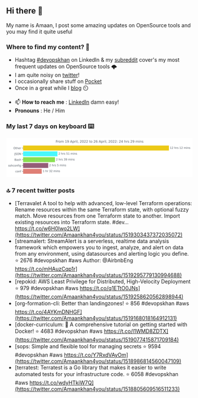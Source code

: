 <!--- [![Hits](https://hits.seeyoufarm.com/api/count/incr/badge.svg?url=https%3A%2F%2Fgithub.com%2Fakhan4u%2Fhit-counter&count_bg=%2379C83D&title_bg=%23555555&icon=&icon_color=%23E7E7E7&title=visits&edge_flat=false)](https://hits.seeyoufarm.com) --->

## Hi there 👋

My name is Amaan, I post some amazing updates on OpenSource tools and you may find it quite useful

### Where to find my content? 🤔

* Hashtag [#devopskhan](https://www.linkedin.com/feed/hashtag/devopskhan/) on LinkedIn & my [subreddit](https://www.reddit.com/r/devopskhan/) cover's my most frequent updates on OpenSource tools 🌩️
* I am quite noisy on [twitter](https://twitter.com/Amaankhan4you)!
* I occasionally share stuff on [Pocket](https://getpocket.com/@ej6g8d1dp2829A16a9Tf5d4T6bAMp3d8791rejDe86yem3bm4e14ex4fT4dluk29)
* Once in a great while I [blog](https://linuxparrot.com/) ⏲️


- 📫 **How to reach me** : [LinkedIn](https://www.linkedin.com/in/amaan-khan-linux-ninja) damn easy!
- **Pronouns** : He / Him

### My last 7 days on keyboard ⌨️

<img src="https://github.com/akhan4u/akhan4u/blob/main/images/stat.svg" alt="Amaan's Wakatime Activity!"/>

### 🔝 7 recent twitter posts
<!-- DEVDOJO:START -->
- [Terravalet A tool to help with advanced, low-level Terraform operations: Rename resources within the same Terraform state, with optional fuzzy match. Move resources from one Terraform state to another. Import existing resources into Terraform state. #dev… https://t.co/w6H0Iwo2LW](https://twitter.com/Amaankhan4you/status/1519303437372035072)
- [streamalert: StreamAlert is a serverless, realtime data analysis framework which empowers you to ingest, analyze, and alert on data from any environment, using datasources and alerting logic you define.
⭐️ 2676
#devopskhan #aws
Author: @AirbnbEng
https://t.co/mHAuzCqp1r](https://twitter.com/Amaankhan4you/status/1519295779130994688)
- [repokid: AWS Least Privilege for Distributed, High-Velocity Deployment
⭐️ 979
#devopskhan #aws
https://t.co/q1ETtO0JNs](https://twitter.com/Amaankhan4you/status/1519258620562898944)
- [org-formation-cli: Better than landingzones!
⭐️ 856
#devopskhan #aws
https://t.co/4AYKmDNHGF](https://twitter.com/Amaankhan4you/status/1519168018164912131)
- [docker-curriculum: :dolphin: A comprehensive tutorial on getting started with Docker!
⭐️ 4683
#devopskhan #aws
https://t.co/l1WMD8ZDTX](https://twitter.com/Amaankhan4you/status/1519077415871709184)
- [sops: Simple and flexible tool for managing secrets
⭐️ 9594
#devopskhan #aws
https://t.co/Y7RxdVAyOm](https://twitter.com/Amaankhan4you/status/1518986814560047109)
- [terratest:  Terratest is a Go library that makes it easier to write automated tests for your infrastructure code.
⭐️ 6058
#devopskhan #aws
https://t.co/wdyHTkiW7Q](https://twitter.com/Amaankhan4you/status/1518805609516511233)
<!-- DEVDOJO:END -->

<!-- ![Amaan's GitHub stats](https://github-readme-stats.vercel.app/api?username=akhan4u&count_private=true&show_icons=true&hide=contribs) -->

